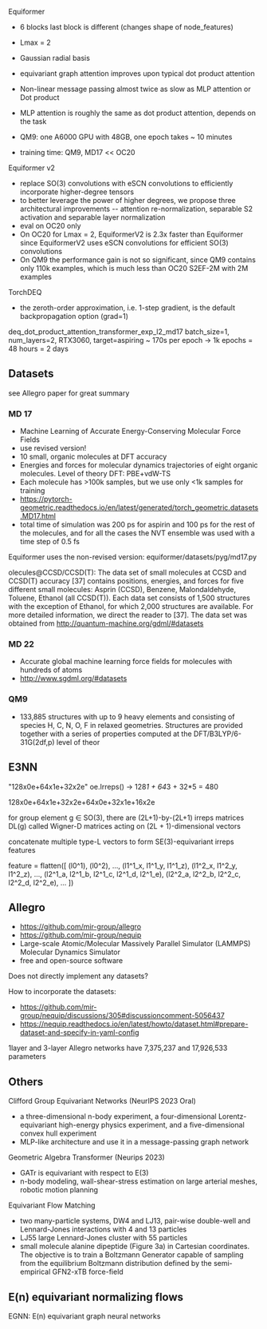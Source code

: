 

Equiformer
- 6 blocks 
last block is different (changes shape of node_features)
- Lmax = 2
- Gaussian radial basis

- equivariant graph attention improves upon typical dot product attention
- Non-linear message passing almost twice as slow as MLP attention or Dot product
- MLP attention is roughly the same as dot product attention, depends on the task
- QM9: one A6000 GPU with 48GB, one epoch takes ~ 10 minutes
- training time: QM9, MD17 << OC20


Equiformer v2
- replace SO(3) convolutions with eSCN convolutions to efficiently incorporate higher-degree tensors
- to better leverage the power of higher degrees, we propose three architectural improvements -- attention re-normalization, separable S2 activation and separable layer normalization
- eval on OC20 only
- On OC20 for Lmax = 2, EquiformerV2 is 2.3x faster than Equiformer since EquiformerV2 uses eSCN convolutions for efficient SO(3) convolutions
- On QM9 the performance gain is not so significant, since QM9 contains only 110k examples, which is much less than OC20 S2EF-2M with 2M examples

TorchDEQ
- the zeroth-order approximation, i.e. 1-step gradient, is the default backpropagation option (grad=1)


deq_dot_product_attention_transformer_exp_l2_md17
batch_size=1, num_layers=2, RTX3060, target=aspiring ~ 170s per epoch -> 1k epochs = 48 hours = 2 days

## Datasets
see Allegro paper for great summary

### MD 17
- Machine Learning of Accurate Energy-Conserving Molecular Force Fields
- use revised version!
- 10 small, organic molecules at DFT accuracy
- Energies and forces for molecular dynamics trajectories of eight organic molecules. Level of theory DFT: PBE+vdW-TS
- Each molecule has >100k samples, but we use only <1k samples for training
- https://pytorch-geometric.readthedocs.io/en/latest/generated/torch_geometric.datasets.MD17.html
- total time of simulation was 200 ps for aspirin and 100 ps for the rest of the molecules, and for all the cases the NVT ensemble was used with a time step of 0.5 fs

Equiformer uses the non-revised version: equiformer/datasets/pyg/md17.py

olecules@CCSD/CCSD(T): The data set of
small molecules at CCSD and CCSD(T) accuracy
[37] contains positions, energies, and forces for five
different small molecules: Asprin (CCSD), Benzene,
Malondaldehyde, Toluene, Ethanol (all CCSD(T)).
Each data set consists of 1,500 structures with the
exception of Ethanol, for which 2,000 structures are
available. For more detailed information, we direct
the reader to [37]. The data set was obtained from
http://quantum-machine.org/gdml/#datasets

### MD 22
- Accurate global machine learning force fields for molecules with hundreds of atoms
- http://www.sgdml.org/#datasets

### QM9
- 133,885 structures with up to 9 heavy elements and consisting of species H, C, N, O, F in relaxed geometries. Structures are provided together with a series of properties computed at the DFT/B3LYP/6-31G(2df,p) level of theor


## E3NN

"128x0e+64x1e+32x2e"
oe.Irreps() -> 128*1 + 64*3 + 32*5 = 480

128x0e+64x1e+32x2e+64x0e+32x1e+16x2e

for group element g ∈ SO(3), there are (2L+1)-by-(2L+1) irreps matrices DL(g) called Wigner-D matrices 
acting on (2L + 1)-dimensional vectors

concatenate multiple type-L vectors to form SE(3)-equivariant irreps features

feature = flatten([
    (l0^1), (l0^2), ..., 
    (l1^1_x, l1^1_y, l1^1_z), (l1^2_x, l1^2_y, l1^2_z), ..., 
    (l2^1_a, l2^1_b, l2^1_c, l2^1_d, l2^1_e), (l2^2_a, l2^2_b, l2^2_c, l2^2_d, l2^2_e), ...
])



## Allegro
- https://github.com/mir-group/allegro
- https://github.com/mir-group/nequip
- Large-scale Atomic/Molecular Massively Parallel Simulator (LAMMPS) Molecular Dynamics Simulator
- free and open-source software

Does not directly implement any datasets?

How to incorporate the datasets:
- https://github.com/mir-group/nequip/discussions/305#discussioncomment-5056437
- https://nequip.readthedocs.io/en/latest/howto/dataset.html#prepare-dataset-and-specify-in-yaml-config

1layer and 3-layer Allegro networks have 7,375,237 and 17,926,533 parameters


## Others

Clifford Group Equivariant Networks (NeurIPS 2023 Oral)
- a three-dimensional n-body experiment, a four-dimensional Lorentz-equivariant high-energy physics experiment, and a five-dimensional convex hull experiment
- MLP-like architecture and use it in a message-passing graph network

Geometric Algebra Transformer (Neurips 2023)
- GATr is equivariant with respect to E(3)
- n-body modeling, wall-shear-stress estimation on large arterial meshes, robotic motion planning

Equivariant Flow Matching 
- two many-particle systems, DW4 and LJ13, pair-wise double-well and Lennard-Jones interactions with 4 and 13 particles
- LJ55 large Lennard-Jones cluster with 55 particles
- small molecule alanine dipeptide (Figure 3a) in Cartesian coordinates. The objective is to train a Boltzmann Generator capable of sampling from the equilibrium Boltzmann distribution defined by the semi-empirical GFN2-xTB force-field

E(n) equivariant normalizing flows
-

EGNN: E(n) equivariant graph neural networks